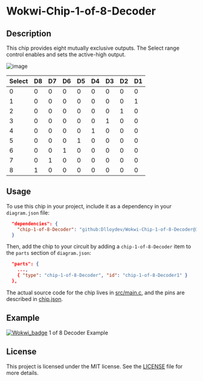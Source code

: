 # Wokwi-Chip-1-of-8-Decoder
## Description

This chip provides eight mutually exclusive outputs. The Select range control enables and sets the active-high output.

![image](https://user-images.githubusercontent.com/63488701/217451722-7d1f1ef6-e5df-45c5-a461-72c7272306c6.png)

| Select | D8   | D7   | D6   | D5   | D4   | D3   | D2   | D1   |
| ------ | ---- | ---- | ---- | ---- | ---- | ---- | ---- | ---- |
| 0      | 0    | 0    | 0    | 0    | 0    | 0    | 0    | 0    |
| 1      | 0    | 0    | 0    | 0    | 0    | 0    | 0    | 1    |
| 2      | 0    | 0    | 0    | 0    | 0    | 0    | 1    | 0    |
| 3      | 0    | 0    | 0    | 0    | 0    | 1    | 0    | 0    |
| 4      | 0    | 0    | 0    | 0    | 1    | 0    | 0    | 0    |
| 5      | 0    | 0    | 0    | 1    | 0    | 0    | 0    | 0    |
| 6      | 0    | 0    | 1    | 0    | 0    | 0    | 0    | 0    |
| 7      | 0    | 1    | 0    | 0    | 0    | 0    | 0    | 0    |
| 8      | 1    | 0    | 0    | 0    | 0    | 0    | 0    | 0    |

## Usage

To use this chip in your project, include it as a dependency in your `diagram.json` file:

```json
  "dependencies": {
    "chip-1-of-8-Decoder": "github:Dlloydev/Wokwi-Chip-1-of-8-Decoder@1.0.0"
  }
```

Then, add the chip to your circuit by adding a `chip-1-of-8-Decoder` item to the `parts` section of `diagram.json`:

```json
  "parts": {
    ...,
    { "type": "chip-1-of-8-Decoder", "id": "chip-1-of-8-Decoder1" }
  },
```

The actual source code for the chip lives in [src/main.c](https://github.com/Dlloydev/Wokwi-Chip-1-of-8-Decoder/blob/main/src/main.c), and the pins are described in [chip.json](https://github.com/Dlloydev/Wokwi-Chip-1-of-8-Decoder/blob/main/chip.json).

## Example

[![Wokwi_badge](https://user-images.githubusercontent.com/63488701/212449119-a8510897-c860-4545-8c1a-794169547ba1.svg)](https://wokwi.com/projects/356076142332534785) 1 of 8 Decoder Example

## License

This project is licensed under the MIT license. See the [LICENSE](https://github.com/Dlloydev/Wokwi-Chip-1-of-8-Decoder/blob/main/LICENSE) file for more details.
